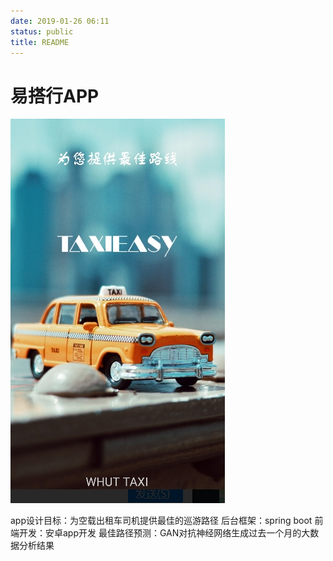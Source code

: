 ```yaml
---
date: 2019-01-26 06:11
status: public
title: README
---
```


# 易搭行APP

![](welcome.jpg)

app设计目标：为空载出租车司机提供最佳的巡游路径
后台框架：spring boot
前端开发：安卓app开发
最佳路径预测：GAN对抗神经网络生成过去一个月的大数据分析结果


